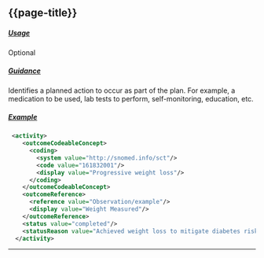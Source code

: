 ## {{page-title}}

<h5><ins>Usage</ins></h5>

<span class="mro-circle optional" title="Optional"></span> Optional

<h5><ins>Guidance</ins></h5>
	
Identifies a planned action to occur as part of the plan. For example, a medication to be used, lab tests to perform, self-monitoring, education, etc.

<h5><ins>Example</ins></h5>

```xml
 <activity> 
    <outcomeCodeableConcept> 
      <coding> 
        <system value="http://snomed.info/sct"/> 
        <code value="161832001"/> 
        <display value="Progressive weight loss"/> 
      </coding> 
    </outcomeCodeableConcept> 
    <outcomeReference> 
      <reference value="Observation/example"/> 
      <display value="Weight Measured"/> 
    </outcomeReference>
    <status value="completed"/> 
    <statusReason value="Achieved weight loss to mitigate diabetes risk."/> 
  </activity> 
```

---